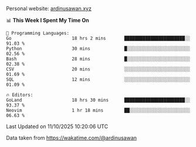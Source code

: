 Personal website: [ardinusawan.xyz](https://ardinusawan.xyz)

<!--START_SECTION:waka-->
📊 **This Week I Spent My Time On** 

```text
💬 Programming Languages: 
Go                       18 hrs 2 mins       ███████████████████████░░   91.03 % 
Python                   30 mins             █░░░░░░░░░░░░░░░░░░░░░░░░   02.56 % 
Bash                     28 mins             █░░░░░░░░░░░░░░░░░░░░░░░░   02.38 % 
CSV                      20 mins             ░░░░░░░░░░░░░░░░░░░░░░░░░   01.69 % 
SQL                      12 mins             ░░░░░░░░░░░░░░░░░░░░░░░░░   01.09 % 

🔥 Editors: 
GoLand                   18 hrs 30 mins      ███████████████████████░░   93.37 % 
Neovim                   1 hr 18 mins        ██░░░░░░░░░░░░░░░░░░░░░░░   06.63 % 
```


 Last Updated on 11/10/2025 10:20:06 UTC
<!--END_SECTION:waka-->
Data taken from https://wakatime.com/@ardinusawan
